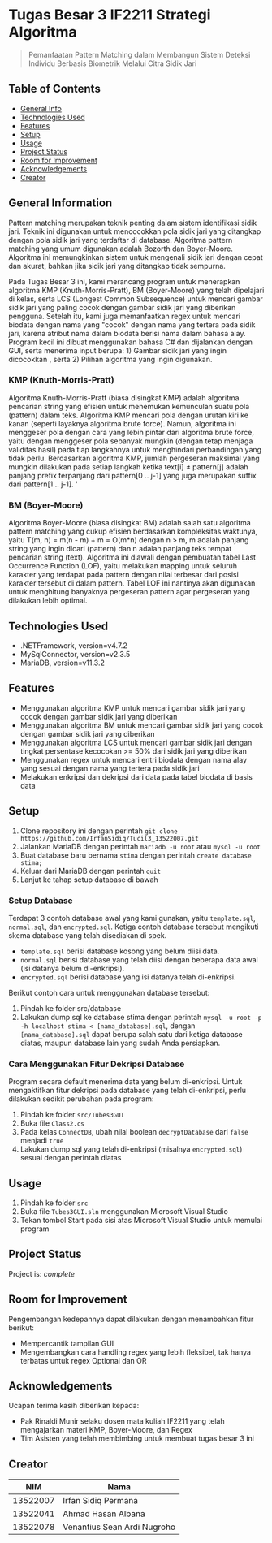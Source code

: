 # Tugas Besar 3 IF2211 Strategi Algoritma

> Pemanfaatan Pattern Matching dalam Membangun Sistem Deteksi Individu Berbasis Biometrik Melalui Citra Sidik Jari

## Table of Contents

-   [General Info](#general-information)
-   [Technologies Used](#technologies-used)
-   [Features](#features)
-   [Setup](#setup)
-   [Usage](#usage)
-   [Project Status](#project-status)
-   [Room for Improvement](#room-for-improvement)
-   [Acknowledgements](#acknowledgements)
-   [Creator](#creator)

## General Information

Pattern matching merupakan teknik penting dalam sistem identifikasi sidik jari. Teknik ini digunakan untuk mencocokkan pola sidik jari yang ditangkap dengan pola sidik jari yang terdaftar di database. Algoritma pattern matching yang umum digunakan adalah Bozorth dan Boyer-Moore. Algoritma ini memungkinkan sistem untuk mengenali sidik jari dengan cepat dan akurat, bahkan jika sidik jari yang ditangkap tidak sempurna.

Pada Tugas Besar 3 ini, kami merancang program untuk menerapkan algoritma KMP (Knuth-Morris-Pratt), BM (Boyer-Moore) yang telah dipelajari di kelas, serta LCS (Longest Common Subsequence) untuk mencari gambar sidik jari yang paling cocok dengan gambar sidik jari yang diberikan pengguna. Setelah itu, kami juga memanfaatkan regex untuk mencari biodata dengan nama yang "cocok" dengan nama yang tertera pada sidik jari, karena atribut nama dalam biodata berisi nama dalam bahasa alay. Program kecil ini dibuat menggunakan bahasa C# dan dijalankan dengan GUI, serta menerima input berupa: 1) Gambar sidik jari yang ingin dicocokkan , serta 2) Pilihan algoritma yang ingin digunakan.

### KMP (Knuth-Morris-Pratt)

Algoritma Knuth-Morris-Pratt (biasa disingkat KMP) adalah algoritma pencarian string yang efisien untuk menemukan kemunculan suatu pola (pattern) dalam teks. Algoritma KMP mencari pola dengan urutan kiri ke kanan (seperti layaknya algoritma brute force). Namun, algoritma ini menggeser pola dengan cara yang lebih pintar dari algoritma brute force, yaitu dengan menggeser pola sebanyak mungkin (dengan tetap menjaga validitas hasil) pada tiap langkahnya untuk menghindari perbandingan yang tidak perlu. Berdasarkan algoritma KMP, jumlah pergeseran maksimal yang mungkin dilakukan pada setiap langkah ketika text[i] ≠ pattern[j] adalah panjang prefix terpanjang dari pattern[0 .. j-1] yang juga merupakan suffix dari pattern[1 .. j-1]. '

### BM (Boyer-Moore)

Algoritma Boyer-Moore (biasa disingkat BM) adalah salah satu algoritma pattern matching yang cukup efisien berdasarkan kompleksitas waktunya, yaitu T(m, n) = m(n - m) + m = O(m\*n) dengan n > m, m adalah panjang string yang ingin dicari (pattern) dan n adalah panjang teks tempat pencarian string (text). Algoritma ini diawali dengan pembuatan tabel Last Occurrence Function (LOF), yaitu melakukan mapping untuk seluruh karakter yang terdapat pada pattern dengan nilai terbesar dari posisi karakter tersebut di dalam pattern. Tabel LOF ini nantinya akan digunakan untuk menghitung banyaknya pergeseran pattern agar pergeseran yang dilakukan lebih optimal.

## Technologies Used

-   .NETFramework, version=v4.7.2
-   MySqlConnector, version=v2.3.5
-   MariaDB, version=v11.3.2

## Features

-   Menggunakan algoritma KMP untuk mencari gambar sidik jari yang cocok dengan gambar sidik jari yang diberikan
-   Menggunakan algoritma BM untuk mencari gambar sidik jari yang cocok dengan gambar sidik jari yang diberikan
-   Menggunakan algoritma LCS untuk mencari gambar sidik jari dengan tingkat persentase kecocokan >= 50% dari sidik jari yang diberikan
-   Menggunakan regex untuk mencari entri biodata dengan nama alay yang sesuai dengan nama yang tertera pada sidik jari
-   Melakukan enkripsi dan dekripsi dari data pada tabel biodata di basis data

## Setup

1. Clone repository ini dengan perintah `git clone https://github.com/IrfanSidiq/Tucil3_13522007.git`
2. Jalankan MariaDB dengan perintah `mariadb -u root` atau `mysql -u root`
3. Buat database baru bernama `stima` dengan perintah `create database stima;`
4. Keluar dari MariaDB dengan perintah `quit`
5. Lanjut ke tahap setup database di bawah

### Setup Database

Terdapat 3 contoh database awal yang kami gunakan, yaitu `template.sql`, `normal.sql`, dan `encrypted.sql`. Ketiga contoh database tersebut mengikuti skema database yang telah disediakan di spek.

-   `template.sql` berisi database kosong yang belum diisi data.
-   `normal.sql` berisi database yang telah diisi dengan beberapa data awal (isi datanya belum di-enkripsi).
-   `encrypted.sql` berisi database yang isi datanya telah di-enkripsi.

Berikut contoh cara untuk menggunakan database tersebut:

1. Pindah ke folder src/database
2. Lakukan dump sql ke database stima dengan perintah `mysql -u root -p -h localhost stima < [nama_database].sql`, dengan `[nama_database].sql` dapat berupa salah satu dari ketiga database diatas, maupun database lain yang sudah Anda persiapkan.

### Cara Menggunakan Fitur Dekripsi Database

Program secara default menerima data yang belum di-enkripsi. Untuk mengaktifkan fitur dekripsi pada database yang telah di-enkripsi, perlu dilakukan sedikit perubahan pada program:

1. Pindah ke folder `src/Tubes3GUI`
2. Buka file `Class2.cs`
3. Pada kelas `ConnectDB`, ubah nilai boolean `decryptDatabase` dari `false` menjadi `true`
4. Lakukan dump sql yang telah di-enkripsi (misalnya `encrypted.sql`) sesuai dengan perintah diatas

## Usage

1. Pindah ke folder `src`
2. Buka file `Tubes3GUI.sln` menggunakan Microsoft Visual Studio
3. Tekan tombol Start pada sisi atas Microsoft Visual Studio untuk memulai program

## Project Status

Project is: _complete_

## Room for Improvement

Pengembangan kedepannya dapat dilakukan dengan menambahkan fitur berikut:

-   Mempercantik tampilan GUI
-   Mengembangkan cara handling regex yang lebih fleksibel, tak hanya terbatas untuk regex Optional dan OR

## Acknowledgements

Ucapan terima kasih diberikan kepada:

-   Pak Rinaldi Munir selaku dosen mata kuliah IF2211 yang telah mengajarkan materi KMP, Boyer-Moore, dan Regex
-   Tim Asisten yang telah membimbing untuk membuat tugas besar 3 ini

## Creator

| NIM      | Nama                        |
| -------- | --------------------------- |
| 13522007 | Irfan Sidiq Permana         |
| 13522041 | Ahmad Hasan Albana          |
| 13522078 | Venantius Sean Ardi Nugroho |
